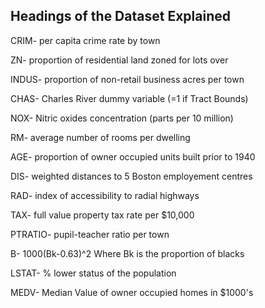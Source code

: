 ## Headings of the Dataset Explained

CRIM- per capita crime rate by town<br>

ZN- proportion of residential land zoned for lots over<br>

INDUS- proportion of non-retail business acres per town<br>

CHAS- Charles River dummy variable (=1 if Tract Bounds)<br>

NOX- Nitric oxides concentration (parts per 10 million)<br>

RM- average number of rooms per dwelling<br>

AGE- proportion of owner occupied units built prior to 1940<br>

DIS- weighted distances to 5 Boston employement centres<br>

RAD- index of accessibility to radial highways<br>

TAX- full value property tax rate per $10,000<br>

PTRATIO- pupil-teacher ratio per town<br>

B- 1000(Bk-0.63)^2 Where Bk is the proportion of blacks<br>

LSTAT- % lower status of the population<br>

MEDV- Median Value of owner occupied homes in $1000's
